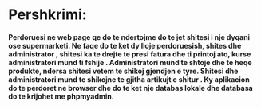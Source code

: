 # Pershkrimi: 
#### Perdoruesi ne web page qe do te ndertojme do te jet shitesi i nje dyqani ose supermarketi. Ne faqe do te ket dy lloje perdoruesish, shites dhe administrator , shitesi ka te drejte te presi fatura dhe ti printoj ato, kurse administratori mund ti fshije . Administratori mund te shtoje dhe te heqe produkte, ndersa shitesi vetem te shikoj gjendjen e tyre. Shitesi dhe administratori mund te shikojne te gjitha artikujt e shitur . Ky aplikacion do te perdoret ne browser dhe do te ket nje databas lokale dhe databasa do te krijohet me phpmyadmin. 
